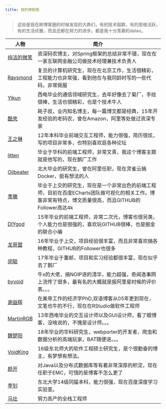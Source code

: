 ```yaml
---
title: 我的博客圈
---
```


> 这些是我在刷博客圈的时候发现的大犇们，有的技术超群，有的思维活跃，有的生活优雅，而且还都在努力的进步。都是我十分羡慕的dalao。

|人物|简介|
|-|-|
|[纯洁的微笑](http://www.ityouknow.com)|资深码农博主，对Spring框架的总结非常不错，现在在一家互联网金融公司做技术经理兼技术负责人|
|[Raysmond](http://raysmond.com/)|复旦的计算机研究生，现在在北京工作，生活很精彩，工程能力也非常强，看到他在与我同龄时写的一些代码，非常佩服|
|[Yikun](http://yikun.github.io/)|西电毕业的通信领域研究生，去年好像去了菊厂，手绘很棒，生活也很精彩，也是个技术牛人|
|[酷壳](http://coolshell.cn/)|耗子叔，业内知名博主，每一篇博文都是经典，15年开发经验的老码农，曾在Amazon，阿里等处做过资深专家|
|[王之琳](https://willin.wang/)|12年本科毕业前端交互工程师，能力很强，简历很炫，写的项目非常多，也特别喜欢逛各种论坛|
|[litten](http://litten.me/)|毕业于华科的前端工程师，非常文青，我这个博客主题就是他写的，现在鹅厂工作|
|[Oilbeater](http://oilbeater.com/)|北大毕业的研究生，曾在阿里任职，现在灵雀云搞Docker，挺有想法的人|
|[羡辙](http://zhangwenli.com/)|毕业于上交的研究生，现在是一个非常出色的前端工程师，目前在百度ECharts团队做可视化的相关工作。博客非常有特点，博文质量很高，而且GITHUB的Follower高达4k|
|[DIYgod](https://www.anotherhome.net/)|15年毕业的前端工程师，非常二次元，博客也很另类，个人能力也是很强的，喜欢玩GITHUB很棒，也是掘金的联合小编|
|[龙哥盟](http://flygon.net/)|16年毕业于上交，项目经验很丰富，而且非常喜欢搞各种教程，GITHUB的Follower也很多|
|[闵聪](https://congm.in/)|17年毕业于重邮，项目和实习经验都很丰富，现在似乎去了鹅厂|
|[byvoid](https://www.byvoid.com/)|牛x的大佬，搞NOIP进的清华，能力超强，奇闻逸事网上流传了很多，最有名的大概就是报阿里星时候的评价表。。。|
|[谢益辉](https://yihui.name/)|在美帝工作的经济学PhD,双语博客从05年更到现在，文笔也牛的不行，现在在RStudio做软件工程师|
|[MartinRGB](http://www.martinrgb.com/)|13年西电毕业的交互设计师以及GUI设计师，看了眼博客，没啥说的，不愧是设计师。。。|
|[魏楚阳](http://brianway.github.io/)|18年毕业的华科研究生，webporter的开发者，爬虫和数据分析的高端玩家，BAT随便进。。。|
|[VoidKing](http://www.voidking.com/)|16级东北师大的软件工程硕士研究生，是个很勤奋的博主，有梦想有想法。|
|[颜开](http://www.yankay.com/)|对Java以及分布式数据库等有着非常深厚的积淀，现在任职于EMC，可惜的是博客不怎么更了|
|[李钊](https://livc.io/)|东北大学14级同届本科，能力很强，现在百度深度学习实验室。|
|[马壮](http://mazhuang.org/)|努力高产的全栈工程师|